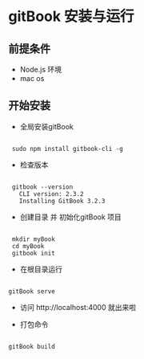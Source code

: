 # gitBook 安装与运行

## 前提条件
  * Node.js 环境
  * mac os
## 开始安装
* 全局安装gitBook
<pre><code>
 sudo npm install gitbook-cli -g
</code></pre>
* 检查版本
<pre><code>
 gitbook --version
   CLI version: 2.3.2
   Installing GitBook 3.2.3    
</code></pre>
* 创建目录 并 初始化gitBook 项目
<pre><code>
 mkdir myBook
 cd myBook
 gitbook init
</code></pre>
* 在根目录运行
<pre><code>
gitBook serve
</code></pre>
* 访问 http://localhost:4000  就出来啦

* 打包命令
<pre><code>
gitBook build
</code></pre>